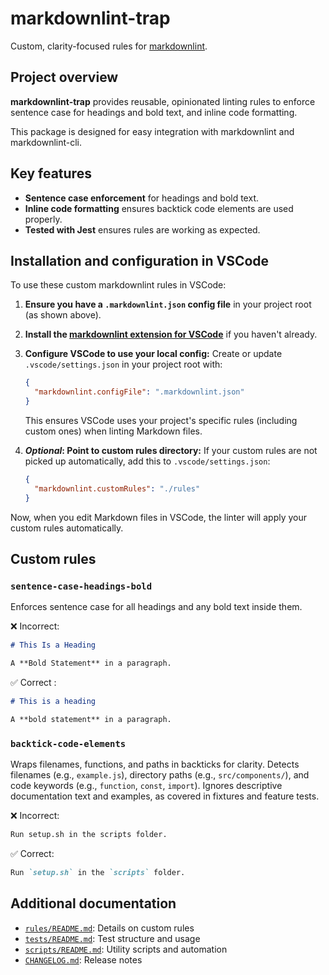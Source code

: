 # markdownlint-trap

Custom, clarity-focused rules for [markdownlint](https://github.com/DavidAnson/markdownlint).

## Project overview

**markdownlint-trap** provides reusable, opinionated linting rules to enforce sentence case for headings and bold text, and inline code formatting.

This package is designed for easy integration with markdownlint and markdownlint-cli.

## Key features

- **Sentence case enforcement** for headings and bold text.
- **Inline code formatting** ensures backtick code elements are used properly.
- **Tested with Jest** ensures rules are working as expected.

## Installation and configuration in VSCode

To use these custom markdownlint rules in VSCode:

1. **Ensure you have a `.markdownlint.json` config file** in your project root (as shown above).
2. **Install the [markdownlint extension for VSCode](https://marketplace.visualstudio.com/items?itemName=DavidAnson.vscode-markdownlint)** if you haven't already.
3. **Configure VSCode to use your local config:**
   Create or update `.vscode/settings.json` in your project root with:

     ```json
     {
       "markdownlint.configFile": ".markdownlint.json"
     }
     ```

   This ensures VSCode uses your project's specific rules (including custom ones) when linting Markdown files.

4. ***Optional*: Point to custom rules directory:**
   If your custom rules are not picked up automatically, add this to `.vscode/settings.json`:

     ```json
     {
       "markdownlint.customRules": "./rules"
     }
     ```

Now, when you edit Markdown files in VSCode, the linter will apply your custom rules automatically.

## Custom rules

### `sentence-case-headings-bold`

Enforces sentence case for all headings and any bold text inside them.

❌ Incorrect:

```markdown
# This Is a Heading

A **Bold Statement** in a paragraph.
```

✅ Correct :

```markdown
# This is a heading

A **bold statement** in a paragraph.
```

### `backtick-code-elements`

Wraps filenames, functions, and paths in backticks for clarity. Detects filenames (e.g., `example.js`), directory paths (e.g., `src/components/`), and code keywords (e.g., `function`, `const`, `import`). Ignores descriptive documentation text and examples, as covered in fixtures and feature tests.

❌ Incorrect:

```markdown
Run setup.sh in the scripts folder.
```

✅ Correct:

```markdown
Run `setup.sh` in the `scripts` folder.
```

## Additional documentation

- [`rules/README.md`](./rules/README.md): Details on custom rules
- [`tests/README.md`](./tests/README.md): Test structure and usage
- [`scripts/README.md`](./scripts/README.md): Utility scripts and automation
- [`CHANGELOG.md`](./CHANGELOG.md): Release notes
